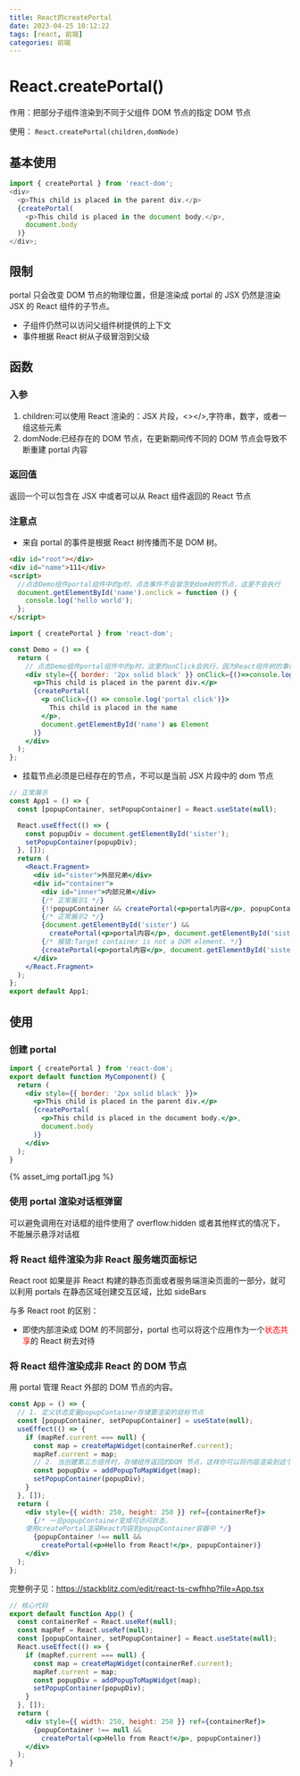 ```yaml
---
title: React的createPortal
date: 2023-04-25 10:12:22
tags: [react, 前端]
categories: 前端
---
```


# React.createPortal()

作用：把部分子组件渲染到不同于父组件 DOM 节点的指定 DOM 节点

使用：
`React.createPortal(children,domNode)`

## 基本使用

```javascript
import { createPortal } from 'react-dom';
<div>
  <p>This child is placed in the parent div.</p>
  {createPortal(
    <p>This child is placed in the document body.</p>,
    document.body
  )}
</div>;
```

## 限制

portal 只会改变 DOM 节点的物理位置，但是渲染成 portal 的 JSX 仍然是渲染 JSX 的 React 组件的子节点。

- 子组件仍然可以访问父组件树提供的上下文
- 事件根据 React 树从子级冒泡到父级

## 函数

### 入参

1. children:可以使用 React 渲染的：JSX 片段，<></>,字符串，数字，或者一组这些元素
2. domNode:已经存在的 DOM 节点，在更新期间传不同的 DOM 节点会导致不断重建 portal 内容

### 返回值

返回一个可以包含在 JSX 中或者可以从 React 组件返回的 React 节点

### 注意点

- 来自 portal 的事件是根据 React 树传播而不是 DOM 树。

```html
<div id="root"></div>
<div id="name">111</div>
<script>
  //点击Demo组件portal组件中的p时，点击事件不会冒泡到dom树的节点，这里不会执行
  document.getElementById('name').onclick = function () {
    console.log('hello world');
  };
</script>
```

```jsx
import { createPortal } from 'react-dom';

const Demo = () => {
  return (
    // 点击Demo组件portal组件中的p时，这里的onClick会执行，因为React组件树的事件冒泡
    <div style={{ border: '2px solid black' }} onClick={()=>console.log("root div click")}>
      <p>This child is placed in the parent div.</p>
      {createPortal(
        <p onClick={() => console.log('portal click')}>
          This child is placed in the name
        </p>,
        document.getElementById('name') as Element
      )}
    </div>
  );
};
```

- 挂载节点必须是已经存在的节点，不可以是当前 JSX 片段中的 dom 节点

```jsx
// 正常展示
const App1 = () => {
  const [popupContainer, setPopupContainer] = React.useState(null);

  React.useEffect(() => {
    const popupDiv = document.getElementById('sister');
    setPopupContainer(popupDiv);
  }, []);
  return (
    <React.Fragment>
      <div id="sister">外部兄弟</div>
      <div id="container">
        <div id="inner">内部兄弟</div>
        {/* 正常展示1 */}
        {!!popupContainer && createPortal(<p>portal内容</p>, popupContainer)}
        {/* 正常展示2 */}
        {document.getElementById('sister') &&
          createPortal(<p>portal内容</p>, document.getElementById('sister'))}
        {/* 报错:Target container is not a DOM element. */}
        {createPortal(<p>portal内容</p>, document.getElementById('sister'))}
      </div>
    </React.Fragment>
  );
};
export default App1;
```

## 使用

### 创建 portal

```jsx
import { createPortal } from 'react-dom';
export default function MyComponent() {
  return (
    <div style={{ border: '2px solid black' }}>
      <p>This child is placed in the parent div.</p>
      {createPortal(
        <p>This child is placed in the document body.</p>,
        document.body
      )}
    </div>
  );
}
```

{% asset_img portal1.jpg %}

### 使用 portal 渲染对话框弹窗

可以避免调用在对话框的组件使用了 overflow:hidden 或者其他样式的情况下，不能展示悬浮对话框

### 将 React 组件渲染为非 React 服务端页面标记

React root 如果是非 React 构建的静态页面或者服务端渲染页面的一部分，就可以利用 portals 在静态区域创建交互区域，比如 sideBars

与多 React root 的区别：

- 即使内部渲染成 DOM 的不同部分，portal 也可以将这个应用作为一个<font color="red">状态共享</font>的 React 树去对待

### 将 React 组件渲染成非 React 的 DOM 节点

用 portal 管理 React 外部的 DOM 节点的内容。

```jsx
const App = () => {
  // 1. 定义状态变量popupContainer存储要渲染的目标节点
  const [popupContainer, setPopupContainer] = useState(null);
  useEffect(() => {
    if (mapRef.current === null) {
      const map = createMapWidget(containerRef.current);
      mapRef.current = map;
      // 2. 当创建第三方组件时，存储组件返回的DOM 节点，这样你可以将内容渲染到这个DOM节点
      const popupDiv = addPopupToMapWidget(map);
      setPopupContainer(popupDiv);
    }
  }, []);
  return (
    <div style={{ width: 250, height: 250 }} ref={containerRef}>
      {/* 一旦popupContainer变成可访问状态，
    使用createPortal渲染React内容到popupContainer容器中 */}
      {popupContainer !== null &&
        createPortal(<p>Hello from React!</p>, popupContainer)}
    </div>
  );
};
```

完整例子见：https://stackblitz.com/edit/react-ts-cwfhhp?file=App.tsx

```jsx
// 核心代码
export default function App() {
  const containerRef = React.useRef(null);
  const mapRef = React.useRef(null);
  const [popupContainer, setPopupContainer] = React.useState(null);
  React.useEffect(() => {
    if (mapRef.current === null) {
      const map = createMapWidget(containerRef.current);
      mapRef.current = map;
      const popupDiv = addPopupToMapWidget(map);
      setPopupContainer(popupDiv);
    }
  }, []);
  return (
    <div style={{ width: 250, height: 250 }} ref={containerRef}>
      {popupContainer !== null &&
        createPortal(<p>Hello from React!</p>, popupContainer)}
    </div>
  );
}
```
